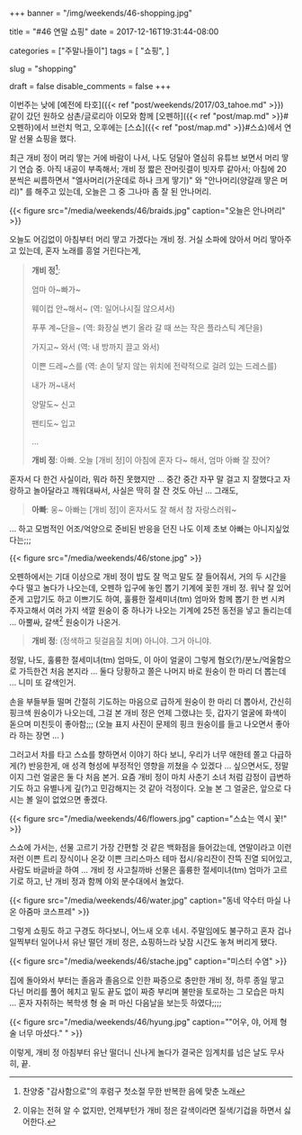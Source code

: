 +++
banner = "/img/weekends/46-shopping.jpg"

title = "#46 연말 쇼핑"
date = 2017-12-16T19:31:44-08:00

categories = ["주말나들이"]
tags = [
    "쇼핑",
]

slug = "shopping"

draft = false
disable_comments = false
+++

이번주는 낮에 [예전에 타호]({{< ref "post/weekends/2017/03_tahoe.md" >}}) 같이 갔던
원하오 삼촌/글로리아 이모와 함께 [오펜하]({{< ref "post/map.md" >}}#오펜하)에서
브런치 먹고, 오후에는 [스쇼]({{< ref "post/map.md" >}}#스쇼)에서 연말 선물
쇼핑을 했다.

<!--more-->

최근 개비 정이 머리 땋는 거에 바람이 나서, 나도 덩달아 열심히 유튜브 보면서
머리 땋기 연습 중. 아직 내공이 부족해서; 개비 정 짧은 잔머릿결이 빗자루 같아서;
아침에 20분씩은 씨름하면서 "엘사머리(가운데로 하나 크게 땋기)" 와
"안나머리(양갈래 땋은 머리)" 를 해주고 있는데, 오늘은 그 중 그나마 좀 잘 된
안나머리.

{{< figure
  src="/media/weekends/46/braids.jpg"
  caption="오늘은 안나머리" >}}

오늘도 어김없이 아침부터 머리 땋고 가겠다는 개비 정. 거실 소파에 앉아서 머리
땋아주고 있는데, 혼자 노래를 흥얼 거린다는게,

> **개비 정**[^1]:
>
> 엄마 아~빠가~
>
> 웨이컵 안~해서~ (역: 일어나시질 않으셔서)
>
> 푸푸 계~단을~ (역: 화장실 변기 올라 갈 때 쓰는 작은 플라스틱 계단을)
>
> 가지고~ 와서 (역: 내 방까지 끌고 와서)
>
> 이쁜 드레~스를 (역: 손이 닿지 않는 위치에 전략적으로 걸려 있는 드레스를)
>
> 내가 꺼~내서
>
> 양말도~ 신고
>
> 팬티도~ 입고
>
> …
>
> **개비 정**: 아빠. 오늘 [개비 정]이 아침에 혼자 다~ 해서, 엄마 아빠 잘 잤어?

[^1]: 찬양중 "감사함으로"의 후렴구 첫소절 무한 반복한 음에 맞춘 노래

혼자서 다 한건 사실이라, 뭐라 하진 못했지만 … 중간 중간 자꾸 말 걸고
지 잘했다고 자랑하고 놀아달라고 깨워대싸서, 사실은 딱히 잘 잔 것도 아닌 …
그래도,

> **아빠**: 웅~ 아빠는 [개비 정]이 혼자서도 잘 해서 참 자랑스러워~

… 하고 모범적인 어조/억양으로 준비된 반응을 던진 나도 이제 초보 아빠는
아니지싶었다는;;;

{{< figure src="/media/weekends/46/stone.jpg" >}}

오펜하에서는 기대 이상으로 개비 정이 밥도 잘 먹고 말도 잘 들어줘서, 거의
두 시간을 수다 떨고 놀다가 나오는데, 오펜하 입구에 놓인 뽑기 기계에 꽂힌 개비
정. 워낙 잘 있어준게 고맙기도 하고 이쁘기도 하여, 훌륭한 절세미녀(tm) 엄마와
함께 뽑기 한 번 시켜 주자고해서 여러 가지 색깔 원숭이 중 하나가 나오는 기계에
25전 동전을 넣고 돌리는데 … 아뿔싸, 갈색[^2] 원숭이가 나온거.

[^2]: 이유는 전혀 알 수 없지만, 언제부턴가 개비 정은 갈색이라면 질색/기겁을 하면서 싫어한다.

> **개비 정**: (정색하고 뒷걸음질 치며) 아니야. 그거 아니야.

정말, 나도, 훌륭한 절세미녀(tm) 엄마도, 이 아이 얼굴이 그렇게
혐오(?)/분노/억울함으로 가득한건 처음 본지라 … 둘다 당황하고 쫄은 나머지
바로 원숭이 한 마리 더 뽑는데 … 니미 또 갈색인거.

손을 부들부들 떨며 간절히 기도하는 마음으로 급하게 원숭이 한 마리 더 뽑아서,
간신히 핑크색 원숭이가 나오는데, 그걸 본 개비 정은 언제 그랬냐는 듯, 갑자기
얼굴에 화색이 돋으며 미친듯이 좋아함;;; (오늘 표지 사진이 문제의 핑크 원숭이를
들고 나오면서 좋아라 하는 장면 … )

그러고서 차를 타고 스쇼를 향하면서 이야기 하다 보니, 우리가 너무 애한테 쫄고
다급하게(?) 반응한게, 애 성격 형성에 부정적인 영향을 끼쳤을 수 있겠다
… 싶으면서도, 정말이지 그런 얼굴은 둘 다 처음 본거.
요즘 개비 정이 마치 사춘기 소녀 처럼 감정이 급변하기도 하고 유별나게
깊(?)고 민감해지는 것 같아 걱정이다.
오늘 본 그 얼굴은, 앞으로 다시는 볼 일이 없었으면 좋겠다.

{{< figure
  src="/media/weekends/46/flowers.jpg"
  caption="스쇼는 역시 꽃!" >}}

스쇼에 가서는, 선물 고르기 가장 간편할 것 같은 백화점을 들어갔는데,
연말이라고 이런저런 이쁜 트리 장식이나 온갖 이쁜 크리스마스 테마 접시/유리잔이
잔뜩 진열 되어있고, 사람도 바글바글 하여 … 개비 정 사고칠까바 선물은 훌륭한
절세미녀(tm) 엄마가 고르기로 하고, 난 개비 정과 함께 야외 분수대에서 놀았다.

{{< figure
  src="/media/weekends/46/water.jpg"
  caption="동네 약수터 마실 나온 아줌마 코스프레" >}}

그렇게 쇼핑도 하고 구경도 하다보니, 어느새 오후 네시. 주말임에도 불구하고 혼자
겁나 일찍부터 일어나서 유난 떨던 개비 정은, 쇼핑하느라 낮잠 시간도 놓쳐
버리게 됐다.

{{< figure
  src="/media/weekends/46/stache.jpg"
  caption="미스터 수염" >}}

집에 돌아와서 부터는 졸음과 졸음으로 인한 짜증으로 충만한 개비 정,
하루 종일 땋고 다닌 머리를 풀어 헤치고 밑도 끝도 없이 짜증 부리며 불만을
토로하는 그 모습은 마치 … 혼자 자취하는 복학생 형 술 퍼 마신 다음날을 보는듯
하였다;;;;

{{< figure
  src="/media/weekends/46/hyung.jpg"
  caption="\"어우, 야, 어제 형 술 너무 마셨다.\" " >}}


이렇게, 개비 정 아침부터 유난 떨더니 신나게 놀다가 결국은 임계치를 넘은 날도 무사히, 끝.

